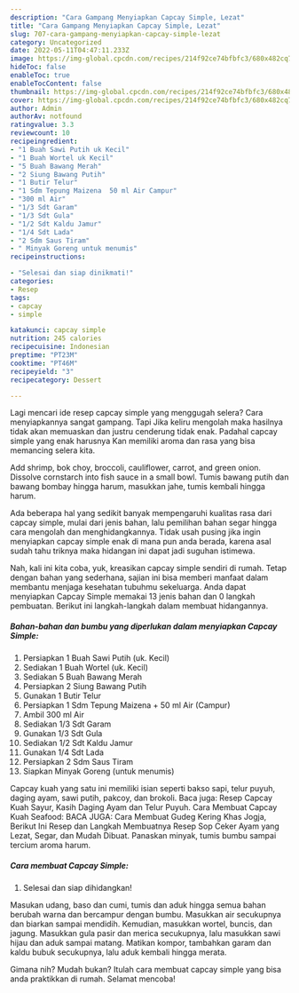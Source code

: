 ```yaml
---
description: "Cara Gampang Menyiapkan Capcay Simple, Lezat"
title: "Cara Gampang Menyiapkan Capcay Simple, Lezat"
slug: 707-cara-gampang-menyiapkan-capcay-simple-lezat
category: Uncategorized
date: 2022-05-11T04:47:11.233Z
image: https://img-global.cpcdn.com/recipes/214f92ce74bfbfc3/680x482cq70/capcay-simple-foto-resep-utama.jpg
hideToc: false
enableToc: true
enableTocContent: false
thumbnail: https://img-global.cpcdn.com/recipes/214f92ce74bfbfc3/680x482cq70/capcay-simple-foto-resep-utama.jpg
cover: https://img-global.cpcdn.com/recipes/214f92ce74bfbfc3/680x482cq70/capcay-simple-foto-resep-utama.jpg
author: Admin
authorAv: notfound
ratingvalue: 3.3
reviewcount: 10
recipeingredient:
- "1 Buah Sawi Putih uk Kecil"
- "1 Buah Wortel uk Kecil"
- "5 Buah Bawang Merah"
- "2 Siung Bawang Putih"
- "1 Butir Telur"
- "1 Sdm Tepung Maizena  50 ml Air Campur"
- "300 ml Air"
- "1/3 Sdt Garam"
- "1/3 Sdt Gula"
- "1/2 Sdt Kaldu Jamur"
- "1/4 Sdt Lada"
- "2 Sdm Saus Tiram"
- " Minyak Goreng untuk menumis"
recipeinstructions:

- "Selesai dan siap dinikmati!"
categories:
- Resep
tags:
- capcay
- simple

katakunci: capcay simple 
nutrition: 245 calories
recipecuisine: Indonesian
preptime: "PT23M"
cooktime: "PT46M"
recipeyield: "3"
recipecategory: Dessert

---
```



Lagi mencari ide resep capcay simple yang menggugah selera? Cara menyiapkannya sangat gampang. Tapi Jika keliru mengolah maka hasilnya tidak akan memuaskan dan justru cenderung tidak enak. Padahal capcay simple yang enak harusnya Kan memiliki aroma dan rasa yang bisa memancing selera kita.


Add shrimp, bok choy, broccoli, cauliflower, carrot, and green onion. Dissolve cornstarch into fish sauce in a small bowl. Tumis bawang putih dan bawang bombay hingga harum, masukkan jahe, tumis kembali hingga harum.

Ada beberapa hal yang sedikit banyak mempengaruhi kualitas rasa dari capcay simple, mulai dari jenis bahan, lalu pemilihan bahan segar hingga cara mengolah dan menghidangkannya. Tidak usah pusing jika ingin menyiapkan capcay simple enak di mana pun anda berada, karena asal sudah tahu triknya maka hidangan ini dapat jadi suguhan istimewa.


Nah, kali ini kita coba, yuk, kreasikan capcay simple sendiri di rumah. Tetap dengan bahan yang sederhana, sajian ini bisa memberi manfaat dalam membantu menjaga kesehatan tubuhmu sekeluarga. Anda dapat menyiapkan Capcay Simple memakai 13 jenis bahan dan 0 langkah pembuatan. Berikut ini langkah-langkah dalam membuat hidangannya.

<!--inarticleads1-->

##### Bahan-bahan dan bumbu yang diperlukan dalam menyiapkan Capcay Simple:

1. Persiapkan 1 Buah Sawi Putih (uk. Kecil)
1. Sediakan 1 Buah Wortel (uk. Kecil)
1. Sediakan 5 Buah Bawang Merah
1. Persiapkan 2 Siung Bawang Putih
1. Gunakan 1 Butir Telur
1. Persiapkan 1 Sdm Tepung Maizena + 50 ml Air (Campur)
1. Ambil 300 ml Air
1. Sediakan 1/3 Sdt Garam
1. Gunakan 1/3 Sdt Gula
1. Sediakan 1/2 Sdt Kaldu Jamur
1. Gunakan 1/4 Sdt Lada
1. Persiapkan 2 Sdm Saus Tiram
1. Siapkan  Minyak Goreng (untuk menumis)


Capcay kuah yang satu ini memiliki isian seperti bakso sapi, telur puyuh, daging ayam, sawi putih, pakcoy, dan brokoli. Baca juga: Resep Capcay Kuah Sayur, Kasih Daging Ayam dan Telur Puyuh. Cara Membuat Capcay Kuah Seafood: BACA JUGA: Cara Membuat Gudeg Kering Khas Jogja, Berikut Ini Resep dan Langkah Membuatnya Resep Sop Ceker Ayam yang Lezat, Segar, dan Mudah Dibuat. Panaskan minyak, tumis bumbu sampai tercium aroma harum. 

<!--inarticleads2-->

##### Cara membuat Capcay Simple:


1. Selesai dan siap dihidangkan!

Masukan udang, baso dan cumi, tumis dan aduk hingga semua bahan berubah warna dan bercampur dengan bumbu. Masukkan air secukupnya dan biarkan sampai mendidih. Kemudian, masukkan wortel, buncis, dan jagung. Masukkan gula pasir dan merica secukupnya, lalu masukkan sawi hijau dan aduk sampai matang. Matikan kompor, tambahkan garam dan kaldu bubuk secukupnya, lalu aduk kembali hingga merata. 

Gimana nih? Mudah bukan? Itulah cara membuat capcay simple yang bisa anda praktikkan di rumah. Selamat mencoba!

